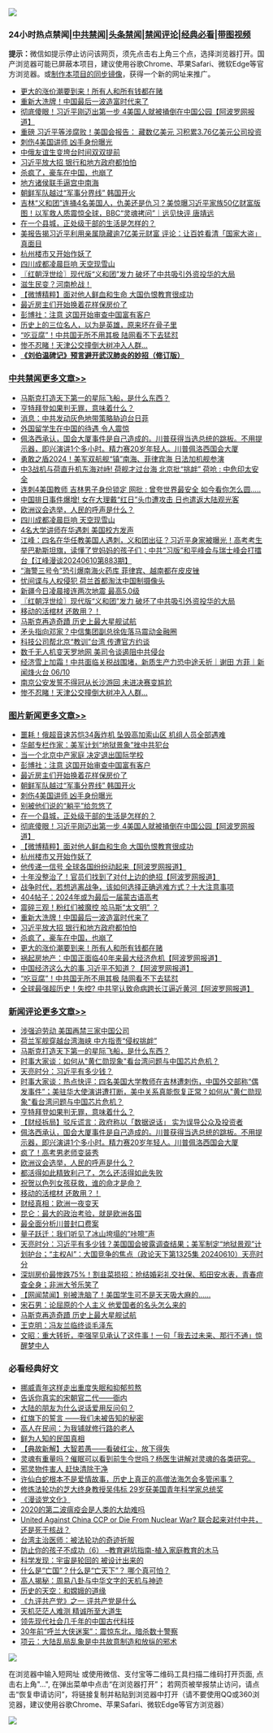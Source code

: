 ![](https://raw.githubusercontent.com/jsvpn/jsproxy/dev/64photo/fqnews-qr.jpg)

<div id="tt">
<h3>24小时热点禁闻|<a href="#%E4%B8%AD%E5%85%B1%E7%A6%81%E9%97%BB%E6%9B%B4%E5%A4%9A%E6%96%87%E7%AB%A0">中共禁闻</a>|<a href="#%E5%9B%BE%E7%89%87%E6%96%B0%E9%97%BB%E6%9B%B4%E5%A4%9A%E6%96%87%E7%AB%A0">头条禁闻</a>|<a href="#%E6%96%B0%E9%97%BB%E8%AF%84%E8%AE%BA%E6%9B%B4%E5%A4%9A%E6%96%87%E7%AB%A0">禁闻评论|<a href="#%E5%BF%85%E7%9C%8B%E7%BB%8F%E5%85%B8%E5%A5%BD%E6%96%87">经典必看</a>|<a href="https://2654106.xyz/3" target="_blank">带图视频</a></h3>
<div><b>提示：</b>微信如提示停止访问该网页，须先点击右上角三个点，选择浏览器打开。国产浏览器可能已屏蔽本项目，建议使用谷歌Chrome、苹果Safari、微软Edge等官方浏览器。或<a href="%E5%88%B6%E4%BD%9Cgit%E7%A6%81%E9%97%BB%E9%95%9C%E5%83%8F.md">制作本项目的同步镜像</a>，获得一个新的网址来推广。</div>
<ul>

<li><a href="/topimagenews/20240611/2048358.md">更大的涨价潮要到来！所有人和所有钱都在赌</a></li>
<li><a href="/topimagenews/20240611/2048384.md">重新大洗牌！中国最后一波造富时代来了</a></li>
<li><a href="/topimagenews/20240611/2048468.md">彻底傻眼！习近平刚迈出第一步 4美国人就被捅倒在中国公园【阿波罗网报道】</a></li>
<li><a href="/cnnews/20240611/2048420.md">重磅 习近平等涉腐败！美国会报告： 藏数亿美元 习积累3.76亿美元公司投资</a></li>
<li><a href="/topimagenews/20240611/2048525.md">刺伤4美国讲师 凶手身份曝光</a></li>
<li><a href="/ccpdope/20240611/2048338.md">中俄友谊生变垮台时间双双提前</a></li>
<li><a href="/topimagenews/20240611/2048383.md">习近平放大招 银行和地方政府都怕怕</a></li>
<li><a href="/topimagenews/20240611/2048382.md">杀疯了，豪车在中国，也崩了</a></li>
<li><a href="/finance/20240611/2048584.md">地方诸侯联手逼宫中南海</a></li>
<li><a href="/topimagenews/20240611/2048526.md">朝鲜军队越过“军事分界线” 韩国开火</a></li>
<li><a href="/sohnews/20240611/2048370.md">吉林“义和团”连捅4名美国人，仇美还是仇习？美惊曝习近平家族50亿财富版图！以军救人质震惊全球，BBC“灵魂拷问”｜远见快评 唐靖远</a></li>
<li><a href="/topimagenews/20240611/2048523.md">在一个县城，正处级干部的生活是怎样的？</a></li>
<li><a href="/headline/20240611/2048622.md">美报告揭习近平利用亲属隐藏逾7亿美元财富 评论：让百姓看清「国家大盗」真面目</a></li>
<li><a href="/topimagenews/20240611/2048437.md">杭州楼市又开始作妖了</a></li>
<li><a href="/cbnews/20240611/2048583.md">四川成都凌晨巨响 天空现雪山</a></li>
<li><a href="/cbnews/20240611/2048488.md">〖红朝浮世绘〗现代版“义和团”发力 破坏了中共吸引外资投华的大局</a></li>
<li><a href="/sohnews/20240611/2048590.md">滋生民变？河南枪战！</a></li>
<li><a href="/topimagenews/20240611/2048438.md">【微博精粹】面对他人鲜血和生命 大国仇恨教育很成功</a></li>
<li><a href="/topimagenews/20240611/2048582.md">最近房主们开始换着花样保房价了</a></li>
<li><a href="/topimagenews/20240611/2048632.md">彭博社：注意 这国开始审查中国富有客户</a></li>
<li><a href="/cnnews/20240611/2048396.md">历史上的三位名人，以为是英雄，原来坏在骨子里</a></li>
<li><a href="/topimagenews/20240611/2048344.md">“吃豆腐”！中共国无所不用其极 陆网看不下去猛怼</a></li>
<li><a href="/cbnews/20240611/2048367.md">惨不忍睹！天津公交撞倒大树冲入人群…</a></li>
<li><b><a href="/comments/20200207/1272816.md" target="_blank">《刘伯温碑记》预言避开武汉肺炎的妙招（修订版）</a></b></li>
</ul>
</div>

<div class="catlist">
<h3><a href="/cbnews/" target="_blank">中共禁闻</a><span><a href="/cbnews/" target="_blank" rel="nofollow">更多文章>></a></span></h3>
<ul>
<li><a href="/comments/20240612/2048726.md" target="_blank">马斯克打造天下第一的星际飞船，是什么东西？</a></li>
<li><a href="/comments/20240611/2048640.md" target="_blank">亨特拜登如果判无罪，意味着什么？</a></li>
<li><a href="/cbnews/20240611/2048635.md" target="_blank">消息：中共发动灰色地带策略胁迫台日菲</a></li>
<li><a href="/cbnews/20240611/2048634.md" target="_blank">外国留学生在中国的待遇 令人震惊</a></li>
<li><a href="/comments/20240611/2048618.md" target="_blank">佩洛西承认，国会大厦事件是自己造成的。川普获得当选总统的跳板。不用提示器，即兴演讲1个多小时。精力赛20岁年轻人。川普佩洛西国会大厦</a></li>
<li><a href="/cbnews/20240611/2048610.md" target="_blank">勇敢之盾2024！美军双航舰“镇”南海、菲律宾海 日法加机舰参演</a></li>
<li><a href="/cbnews/20240611/2048609.md" target="_blank">中3战机与荷直升机东海对峙! 荷舰才过台海 北京批“挑衅” 荷呛 : 中危印太安全</a></li>
<li><a href="/cbnews/20240611/2048608.md" target="_blank">连刺4美国教师 吉林男子身份锁定 网批 : 曾夸世界最安全 如今看你怎么圆…..</a></li>
<li><a href="/cbnews/20240611/2048607.md" target="_blank">中国排日事件爆增! 女在大理戴“红日”头巾遭攻击 日也遣返大陆观光客</a></li>
<li><a href="/comments/20240611/2048587.md" target="_blank">欧洲议会选举，人民的呼声是什么？</a></li>
<li><a href="/cbnews/20240611/2048583.md" target="_blank">四川成都凌晨巨响 天空现雪山</a></li>
<li><a href="/cbnews/20240611/2048528.md" target="_blank">4名大学讲师在华遇刺 美国校方发声</a></li>
<li><a href="/cbnews/20240611/2048521.md" target="_blank">江峰：四名在华任教美国人遇刺，义和团出征？习近平身家被曝光！高考考生举巴勒斯坦旗，读懂了党妈妈的孩子们；中共“习版”和平峰会与瑞士峰会打擂台【江峰漫谈20240610第883期】</a></li>
<li><a href="/cbnews/20240611/2048500.md" target="_blank">“海警三号令”恐引爆南海火药库 菲律宾、越南都在皮皮锉</a></li>
<li><a href="/cbnews/20240611/2048493.md" target="_blank">忧间谍与人权侵犯 荷兰首都淘汰中国制摄像头</a></li>
<li><a href="/cbnews/20240611/2048492.md" target="_blank">新疆今日凌晨接连两次地震 最高5.0级</a></li>
<li><a href="/cbnews/20240611/2048488.md" target="_blank">〖红朝浮世绘〗现代版“义和团”发力 破坏了中共吸引外资投华的大局</a></li>
<li><a href="/comments/20240611/2048467.md" target="_blank">移动的活棺材 还敢用？！</a></li>
<li><a href="/comments/20240611/2048414.md" target="_blank">马斯克再造奇蹟 历史上最大星舰试航</a></li>
<li><a href="/cbnews/20240611/2048407.md" target="_blank">矛头指向邓家？中信集团副总徐佐落马震动金融圈</a></li>
<li><a href="/cbnews/20240611/2048386.md" target="_blank">科技公司帮北京“教训”台湾 传遭官方约谈</a></li>
<li><a href="/cbnews/20240611/2048385.md" target="_blank">数千无人机变天罗地网 美司令谈遏阻中共侵台</a></li>
<li><a href="/comments/20240611/2048374.md" target="_blank">经济雪上加霜！中共面临关税战围堵，新质生产力恐中途夭折｜谢田 方菲｜新闻烽火台 06/10</a></li>
<li><a href="/cbnews/20240611/2048368.md" target="_blank">南京公安发誓不得冠从长沙游回 未进决赛变尴尬</a></li>
<li><a href="/cbnews/20240611/2048367.md" target="_blank">惨不忍睹！天津公交撞倒大树冲入人群…</a></li>

</ul>
</div>
<div class="catlist">
<h3><a href="/topimagenews/" target="_blank">图片新闻</a><span><a href="/topimagenews/" target="_blank" rel="nofollow">更多文章>></a></span></h3>
<ul>
<li><a href="/topimagenews/20240611/2048712.md" target="_blank">噩耗！俄超音速苏恺34轰炸机 坠毁高加索山区 机组人员全部遇难</a></li>
<li><a href="/topimagenews/20240611/2048682.md" target="_blank">华邮专栏作家：美军计划“地狱景象”挫中共犯台</a></li>
<li><a href="/topimagenews/20240611/2048633.md" target="_blank">当一个北京中产家庭 决定退出国际学校</a></li>
<li><a href="/topimagenews/20240611/2048632.md" target="_blank">彭博社：注意 这国开始审查中国富有客户</a></li>
<li><a href="/topimagenews/20240611/2048582.md" target="_blank">最近房主们开始换着花样保房价了</a></li>
<li><a href="/topimagenews/20240611/2048526.md" target="_blank">朝鲜军队越过“军事分界线” 韩国开火</a></li>
<li><a href="/topimagenews/20240611/2048525.md" target="_blank">刺伤4美国讲师 凶手身份曝光</a></li>
<li><a href="/topimagenews/20240611/2048524.md" target="_blank">别被他们说的“躺平”给忽悠了</a></li>
<li><a href="/topimagenews/20240611/2048523.md" target="_blank">在一个县城，正处级干部的生活是怎样的？</a></li>
<li><a href="/topimagenews/20240611/2048468.md" target="_blank">彻底傻眼！习近平刚迈出第一步 4美国人就被捅倒在中国公园【阿波罗网报道】</a></li>
<li><a href="/topimagenews/20240611/2048438.md" target="_blank">【微博精粹】面对他人鲜血和生命 大国仇恨教育很成功</a></li>
<li><a href="/topimagenews/20240611/2048437.md" target="_blank">杭州楼市又开始作妖了</a></li>
<li><a href="/topimagenews/20240611/2048436.md" target="_blank">他传递一信号 全球各国纷纷动起来【阿波罗网报道】</a></li>
<li><a href="/topimagenews/20240611/2048435.md" target="_blank">十年没整治了！官员们找到了对付上边的绝招【阿波罗网报道】</a></li>
<li><a href="/topimagenews/20240611/2048406.md" target="_blank">战争时代，若想逃离战争，该如何选择正确逃难方式？十大注意事项</a></li>
<li><a href="/topimagenews/20240611/2048405.md" target="_blank">404帖子：2024年或为最后一届蒙古语高考</a></li>
<li><a href="/topimagenews/20240611/2048404.md" target="_blank">震碎三观！粉红们被魔控 哈马斯“太文明” ？</a></li>
<li><a href="/topimagenews/20240611/2048384.md" target="_blank">重新大洗牌！中国最后一波造富时代来了</a></li>
<li><a href="/topimagenews/20240611/2048383.md" target="_blank">习近平放大招 银行和地方政府都怕怕</a></li>
<li><a href="/topimagenews/20240611/2048382.md" target="_blank">杀疯了，豪车在中国，也崩了</a></li>
<li><a href="/topimagenews/20240611/2048358.md" target="_blank">更大的涨价潮要到来！所有人和所有钱都在赌</a></li>
<li><a href="/topimagenews/20240611/2048357.md" target="_blank">祸起房地产：中国正面临40年来最大经济危机【阿波罗网报道】</a></li>
<li><a href="/topimagenews/20240611/2048356.md" target="_blank">中国经济这么大的事 习近平不知道？【阿波罗网报道】</a></li>
<li><a href="/topimagenews/20240611/2048344.md" target="_blank">“吃豆腐”！中共国无所不用其极 陆网看不下去猛怼</a></li>
<li><a href="/topimagenews/20240611/2048343.md" target="_blank">全球最强超历史！失控? 中共罕认致命病跨长江逼近黄河【阿波罗网报道】</a></li>

</ul>
</div>
<div class="catlist">
<h3><a href="/comments/" target="_blank">新闻评论</a><span><a href="/comments/" target="_blank" rel="nofollow">更多文章>></a></span></h3>
<ul>
<li><a href="/comments/20240612/2048754.md" target="_blank">涉强迫劳动 美国再禁三家中国公司</a></li>
<li><a href="/comments/20240612/2048736.md" target="_blank">荷兰军舰穿越台湾海峡 中方指责“侵权挑衅”</a></li>
<li><a href="/comments/20240612/2048726.md" target="_blank">马斯克打造天下第一的星际飞船，是什么东西？</a></li>
<li><a href="/comments/20240612/2048724.md" target="_blank">时事大家谈：如何从&quot;黄仁勋现象&quot;看台湾问题与中国芯片危机？</a></li>
<li><a href="/comments/20240611/2048708.md" target="_blank">天亮时分：习近平有多少钱？</a></li>
<li><a href="/comments/20240611/2048670.md" target="_blank">时事大家谈：热点快评：四名美国大学教师在吉林遭刺伤，中国外交部称“偶发事件”；美驻华大使演讲遭打断，美中关系真能恢复正常？如何从&quot;黄仁勋现象&quot;看台湾问题与中国芯片危机？</a></li>
<li><a href="/comments/20240611/2048640.md" target="_blank">亨特拜登如果判无罪，意味着什么？</a></li>
<li><a href="/comments/20240611/2048619.md" target="_blank">【财经拆局】驳斥谎言：政府称以「数据说话」 实为误导公众及投资者</a></li>
<li><a href="/comments/20240611/2048618.md" target="_blank">佩洛西承认，国会大厦事件是自己造成的。川普获得当选总统的跳板。不用提示器，即兴演讲1个多小时。精力赛20岁年轻人。川普佩洛西国会大厦</a></li>
<li><a href="/comments/20240611/2048605.md" target="_blank">疯了！高考男老师变装秀</a></li>
<li><a href="/comments/20240611/2048587.md" target="_blank">欧洲议会选举，人民的呼声是什么？</a></li>
<li><a href="/comments/20240611/2048535.md" target="_blank">都活得如此精致利己了，怎么还活得如此失败</a></li>
<li><a href="/comments/20240611/2048534.md" target="_blank">祝贺以色列女孩获救，谁的命才是命？</a></li>
<li><a href="/comments/20240611/2048467.md" target="_blank">移动的活棺材 还敢用？！</a></li>
<li><a href="/comments/20240611/2048453.md" target="_blank">财经真相：欧洲一夜变天</a></li>
<li><a href="/comments/20240611/2048452.md" target="_blank">昆仑：最大的政治考验，就是欧洲各国</a></li>
<li><a href="/comments/20240611/2048451.md" target="_blank">最全面分析川普封口费案</a></li>
<li><a href="/comments/20240611/2048450.md" target="_blank">量子跃迁：我们听见了冰山垮塌的&#8221;咔嚓&#8221;声</a></li>
<li><a href="/comments/20240611/2048433.md" target="_blank">天亮时分：习近平有多少钱？美国国会披露调查结果；美军制定“地狱景观”计划护台；“主权AI”：大国竞争的焦点（政论天下第1325集 20240610）天亮时分</a></li>
<li><a href="/comments/20240611/2048431.md" target="_blank">深圳房价最惨跌75%！割韭菜损招：抢结婚彩礼交社保、稻田安水表，青春痘查全身；非洲大爷乐笑了</a></li>
<li><a href="/comments/20240611/2048428.md" target="_blank">【网闻禁闻】别被洗脑了！美国学生可不是天天吸大麻的……</a></li>
<li><a href="/comments/20240611/2048416.md" target="_blank">宋石男：论屈原的个人主义 他爱国者的名头怎么来的</a></li>
<li><a href="/comments/20240611/2048414.md" target="_blank">马斯克再造奇蹟 历史上最大星舰试航</a></li>
<li><a href="/comments/20240611/2048410.md" target="_blank">王克明：冯友兰临终谈毛泽东</a></li>
<li><a href="/comments/20240611/2048379.md" target="_blank">文昭：重大转折，李强罕见承认了这件事！一句「我去过未来、那行不通」惊醒梦中人</a></li>

</ul>
</div>

<div class="catlist">
<h3>必看经典好文</h3>
<ul>
<li><a href="/aomi/life/20240330/2018911.md" target="_blank">挪威青年这样走出重度失眠和抑郁煎熬</a></li>
<li><a href="/lifebaike/20221107/1807601.md" target="_blank">告诉你真实的宋朝官二代——衙内</a></li>
<li><a href="/lifebaike/20200505/1323183.md" target="_blank">大陆的朋友为什么说话爱用反问句？</a></li>
<li><a href="/comments/20221219/1825441.md" target="_blank">红旗下的誓言 ——我们未被告知的秘密</a></li>
<li><a href="/tculture/20121023/72121.md" target="_blank">高人在民间：为我铺就修行路的老人</a></li>
<li><a href="/comments/20200926/1403589.md" target="_blank">鲜为人知的民国真相</a></li>
<li><a href="/comments/20201217/1449706.md" target="_blank">【典故新解】大智若愚——看破红尘，放下得失</a></li>
<li><a href="/bannedvideo/20210915/1623919.md" target="_blank">灵魂有重量吗？催眠可以看到前生今世吗？杨医生讲解对灵魂的各类研究。</a></li>
<li><a href="/cbnews/20220508/1730049.md" target="_blank">邪灵物件害人 赶快清除干净</a></li>
<li><a href="/cnnews/20180504/937198.md" target="_blank">许仙白蛇根本不是爱情故事，历史上真正的高僧法海怎会多管闲事？</a></li>
<li><a href="/comments/20190517/1129285.md" target="_blank">修炼法轮功的芝大终身教授吴伟标 29岁获美国青年科学家总统奖</a></li>
<li><a href="/comments/20200521/783167.md" target="_blank">《漫谈党文化》</a></li>
<li><a href="/comments/20200712/1359432.md" target="_blank">2020的第二波瘟疫会是人类的大劫难吗</a></li>
<li><a href="/comments/20200820/1451960.md" target="_blank">United Against China CCP or Die From Nuclear War? 联合起来对付中共，还是死于核战？</a></li>
<li><a href="/comments/20200801/1373219.md" target="_blank">台湾主治医师：被法轮功的奇迹折服</a></li>
<li><a href="/comments/20230921/1905929.md" target="_blank">防止你的孩子不成功（6） &#8211;教育避坑指南-植入家庭教育的木马</a></li>
<li><a href="/comments/20230228/1854345.md" target="_blank">科学发现：宇宙是轮回的 被设计出来的</a></li>
<li><a href="/comments/20150430/391326.md" target="_blank">什么是“亡国”？什么是“亡天下”？ 哪个真可怕？</a></li>
<li><a href="/aomi/history/20170924/831575.md" target="_blank">高人揭秘：周易八卦与中华文字的天机与神迹</a></li>
<li><a href="/cbnews/20190219/1083302.md" target="_blank">历史的天空：和嫦娥的道缘</a></li>
<li><a href="/bookonline/20131116/201056.md" target="_blank">《九评共产党》之一 评共产党是什么</a></li>
<li><a href="/comments/20210302/1496716.md" target="_blank">天机茫茫人难测 精诚所至大道生</a></li>
<li><a href="/comments/20220329/1711799.md" target="_blank">领先现代社会几千年的中国古代科技</a></li>
<li><a href="/topimagenews/20171017/843193.md" target="_blank">30年前“呼兰大侠迷案”：震惊东北，暗杀数十警察</a></li>
<li><a href="/comments/20220730/1764893.md" target="_blank">项云：大陆乱局乱象是中共故意制造和放纵的邪术</a></li>

</ul>
</div>

![](https://raw.githubusercontent.com/jsvpn/jsproxy/dev/64photo/fqnews-qr.jpg)

在浏览器中输入短网址 或使用微信、支付宝等二维码工具扫描二维码打开页面, 点击右上角"...", 在弹出菜单中点击“在浏览器打开”； 若网页被举报禁止访问，请点击“恢复申请访问”，将链接复制并粘贴到浏览器中打开（请不要使用QQ或360浏览器，建议使用谷歌Chrome、苹果Safari、微软Edge等官方浏览器）

![](https://raw.githubusercontent.com/jsvpn/jsproxy/dev/64photo/wx.jpg)